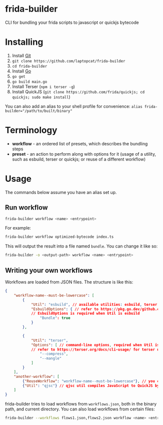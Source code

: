 # frida-builder
CLI for bundling your frida scripts to javascript or quickjs bytecode

# Installing
1. Install [Git](https://git-scm.com/)
2. `git clone https://github.com/laptopcat/frida-builder`
3. `cd frida-builder`
4. Install [Go](https://go.dev/doc/install)
5. `go get`
6. `go build main.go`
7. Install Terser (`npm i terser -g`)
8. Install QuickJS (`git clone https://github.com/frida/quickjs; cd quickjs; sudo make install`)

You can also add an alias to your shell profile for convenience:
`alias frida-builder="/path/to/built/binary"`

# Terminology
- **workflow** - an ordered list of presets, which describes the bundling steps
- **preset** - an action to perform along with options for it (usage of a utility, such as esbuild, terser or quickjs; or reuse of a different workflow)

# Usage
The commands below assume you have an alias set up.

## Run workflow
```sh
frida-builder workflow <name> <entrypoint>
```

For example:
```sh
frida-builder workflow optimized-bytecode index.ts
```

This will output the result into a file named `bundle`. You can change it like so:
```sh
frida-builder -o <output-path> workflow <name> <entrypoint>
```

## Writing your own workflows
Workflows are loaded from JSON files. The structure is like this:
```json
{
    "workflow-name--must-be-lowercase": [
        {
            "Util": "esbuild", // available utilities: esbuild, terser and qjsc
            "EsbuildOptions": { // refer to https://pkg.go.dev/github.com/evanw/esbuild@v0.24.0/pkgapi#BuildOptions
            // EsbuildOptions is required when Util is esbuild
                "Bundle": true
            }
        },

        {
            "Util": "terser",
            "Options": [ // command-line options, required when Util is terser
            // refer to https://terser.org/docs/cli-usage/ for terser util
                "--compress",
                "--mangle"
            ]
        }
    ],
    "another-workflow": [
        {"ReuseWorkflow": "workflow-name--must-be-lowercase"}, // you can run other workflows like so (you can use it anywhere, not only at the start)
        {"Util": "qjsc"} // qjsc util compiles JavaScript to QuickJS bytecode. There are no options
    ]
}
```

frida-builder tries to load workflows from `workflows.json`, both in the binary path, and current directory. You can also load workflows from certain files:
```sh
frida-builder --workflows flows1.json,flows2.json workflow <name> <entrypoint>
```